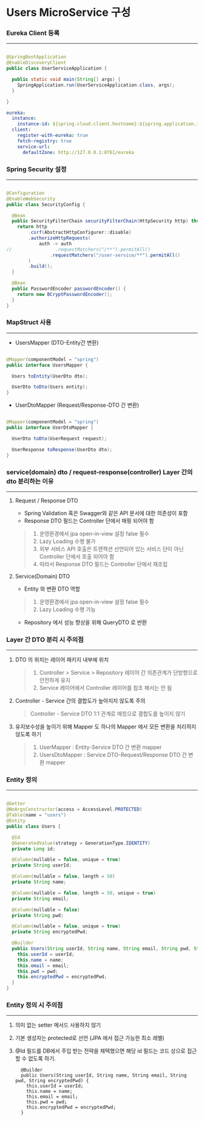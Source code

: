 # Users MicroService 구성

### Eureka Client 등록

***

```java

@SpringBootApplication
@EnableDiscoveryClient
public class UserServiceApplication {

  public static void main(String[] args) {
    SpringApplication.run(UserServiceApplication.class, args);
  }

}

```

```yaml
eureka:
  instance:
    instance-id: ${spring.cloud.client.hostname}:${spring.application.instance_id:${random.value}}
  client:
    register-with-eureka: true
    fetch-registry: true
    service-url:
      defaultZone: http://127.0.0.1:8761/eureka
```

### Spring Security 설정

***

```java

@Configuration
@EnableWebSecurity
public class SecurityConfig {

  @Bean
  public SecurityFilterChain securityFilterChain(HttpSecurity http) throws Exception {
    return http
        .csrf(AbstractHttpConfigurer::disable)
        .authorizeHttpRequests(
            auth -> auth
//                .requestMatchers("/**").permitAll()
                .requestMatchers("/user-service/**").permitAll()
        )
        .build();
  }

  @Bean
  public PasswordEncoder passwordEncoder() {
    return new BCryptPasswordEncoder();
  }
}

```

### MapStruct 사용

***

- UsersMapper (DTO-Entity간 변환)

```java

@Mapper(componentModel = "spring")
public interface UsersMapper {

  Users toEntity(UserDto dto);

  UserDto toDto(Users entity);
}

```

- UserDtoMapper (Request/Response-DTO 간 변환)

```java

@Mapper(componentModel = "spring")
public interface UserDtoMapper {

  UserDto toDto(UserRequest request);

  UserResponse toResponse(UserDto dto);
}

```

### service(domain) dto / request-response(controller) Layer 간의 dto 분리하는 이유

***

1. Request / Response DTO
    - Spring Validation 혹은 Swagger와 같은 API 문서에 대한 의존성이 포함
    - Response DTO 필드는 Controller 단에서 매핑 되어야 함

   > 1. 운영환경에서 jpa open-in-view 설정 false 필수
   > 2. Lazy Loading 수행 불가
   > 3. 외부 서비스 API 호출은 트랜잭션 선언되어 있는 서비스 단이 아닌 Controller 단에서 호출 되어야 함
   > 4. 따라서 Response DTO 필드는 Controller 단에서 재조립

2. Service(Domain) DTO
    - Entity 와 변환 DTO 역할
   > 1. 운영환경에서 jpa open-in-view 설정 false 필수
   > 2. Lazy Loading 수행 가능

    - Repository 에서 성능 향상을 위해 QueryDTO 로 반환

### Layer 간 DTO 분리 시 주의점

***

1. DTO 의 위치는 레이어 패키지 내부에 위치

   > 1. Controller > Service > Repository 레이어 간 의존관계가 단방향으로 안전하게 유지
   > 2. Service 레이어에서 Controller 레이어를 참조 해서는 안 됨

2. Controller - Service 간의 결합도가 높아지지 않도록 주의
   > Controller - Service DTO 1:1 관계로 매칭으로 결합도를 높이지 않기

3. 유지보수성을 높이기 위해 Mapper 도 하나의 Mapper 에서 모든 변환을 처리하지 않도록 하기
   > 1. UserMapper : Entity-Service DTO 간 변환 mapper
   > 2. UsersDtoMapper : Service DTO-Request/Response DTO 간 변환 mapper

### Entity 정의

***

```java

@Getter
@NoArgsConstructor(access = AccessLevel.PROTECTED)
@Table(name = "users")
@Entity
public class Users {

  @Id
  @GeneratedValue(strategy = GenerationType.IDENTITY)
  private Long id;

  @Column(nullable = false, unique = true)
  private String userId;

  @Column(nullable = false, length = 50)
  private String name;

  @Column(nullable = false, length = 50, unique = true)
  private String email;

  @Column(nullable = false)
  private String pwd;

  @Column(nullable = false, unique = true)
  private String encryptedPwd;

  @Builder
  public Users(String userId, String name, String email, String pwd, String encryptedPwd) {
    this.userId = userId;
    this.name = name;
    this.email = email;
    this.pwd = pwd;
    this.encryptedPwd = encryptedPwd;
  }
}

```

### Entity 정의 시 주의점

***

1. 의미 없는 setter 메서드 사용하지 않기
2. 기본 생성자는 protected로 선언 (JPA 에서 접근 가능한 최소 레벨)
3. @Id 필드를 DB에서 주입 받는 전략을 채택했으면 해당 id 필드는 코드 상으로 접근할 수 없도록 하기.

    ```
      @Builder
      public Users(String userId, String name, String email, String pwd, String encryptedPwd) {
        this.userId = userId;
        this.name = name;
        this.email = email;
        this.pwd = pwd;
        this.encryptedPwd = encryptedPwd;
      }
    ```